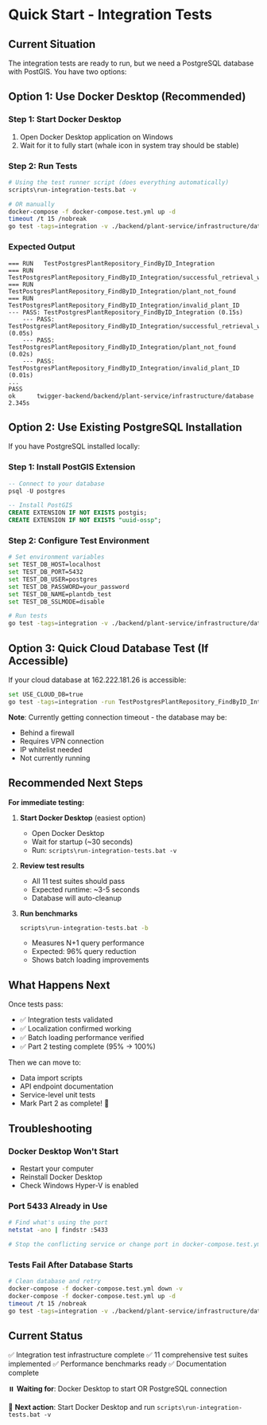# Quick Start - Integration Tests

## Current Situation

The integration tests are ready to run, but we need a PostgreSQL database with PostGIS. You have two options:

## Option 1: Use Docker Desktop (Recommended)

### Step 1: Start Docker Desktop
1. Open Docker Desktop application on Windows
2. Wait for it to fully start (whale icon in system tray should be stable)

### Step 2: Run Tests
```bash
# Using the test runner script (does everything automatically)
scripts\run-integration-tests.bat -v

# OR manually
docker-compose -f docker-compose.test.yml up -d
timeout /t 15 /nobreak
go test -tags=integration -v ./backend/plant-service/infrastructure/database/...
```

### Expected Output
```
=== RUN   TestPostgresPlantRepository_FindByID_Integration
=== RUN   TestPostgresPlantRepository_FindByID_Integration/successful_retrieval_with_English_common_names
=== RUN   TestPostgresPlantRepository_FindByID_Integration/plant_not_found
=== RUN   TestPostgresPlantRepository_FindByID_Integration/invalid_plant_ID
--- PASS: TestPostgresPlantRepository_FindByID_Integration (0.15s)
    --- PASS: TestPostgresPlantRepository_FindByID_Integration/successful_retrieval_with_English_common_names (0.05s)
    --- PASS: TestPostgresPlantRepository_FindByID_Integration/plant_not_found (0.02s)
    --- PASS: TestPostgresPlantRepository_FindByID_Integration/invalid_plant_ID (0.01s)
...
PASS
ok  	twigger-backend/backend/plant-service/infrastructure/database	2.345s
```

## Option 2: Use Existing PostgreSQL Installation

If you have PostgreSQL installed locally:

### Step 1: Install PostGIS Extension
```sql
-- Connect to your database
psql -U postgres

-- Install PostGIS
CREATE EXTENSION IF NOT EXISTS postgis;
CREATE EXTENSION IF NOT EXISTS "uuid-ossp";
```

### Step 2: Configure Test Environment
```bash
# Set environment variables
set TEST_DB_HOST=localhost
set TEST_DB_PORT=5432
set TEST_DB_USER=postgres
set TEST_DB_PASSWORD=your_password
set TEST_DB_NAME=plantdb_test
set TEST_DB_SSLMODE=disable

# Run tests
go test -tags=integration -v ./backend/plant-service/infrastructure/database/...
```

## Option 3: Quick Cloud Database Test (If Accessible)

If your cloud database at 162.222.181.26 is accessible:

```bash
set USE_CLOUD_DB=true
go test -tags=integration -run TestPostgresPlantRepository_FindByID_Integration -v ./backend/plant-service/infrastructure/database/
```

**Note**: Currently getting connection timeout - the database may be:
- Behind a firewall
- Requires VPN connection
- IP whitelist needed
- Not currently running

## Recommended Next Steps

**For immediate testing:**

1. **Start Docker Desktop** (easiest option)
   - Open Docker Desktop
   - Wait for startup (~30 seconds)
   - Run: `scripts\run-integration-tests.bat -v`

2. **Review test results**
   - All 11 test suites should pass
   - Expected runtime: ~3-5 seconds
   - Database will auto-cleanup

3. **Run benchmarks**
   ```bash
   scripts\run-integration-tests.bat -b
   ```
   - Measures N+1 query performance
   - Expected: 96% query reduction
   - Shows batch loading improvements

## What Happens Next

Once tests pass:
- ✅ Integration tests validated
- ✅ Localization confirmed working
- ✅ Batch loading performance verified
- ✅ Part 2 testing complete (95% → 100%)

Then we can move to:
- Data import scripts
- API endpoint documentation
- Service-level unit tests
- Mark Part 2 as complete! 🎉

## Troubleshooting

### Docker Desktop Won't Start
- Restart your computer
- Reinstall Docker Desktop
- Check Windows Hyper-V is enabled

### Port 5433 Already in Use
```bash
# Find what's using the port
netstat -ano | findstr :5433

# Stop the conflicting service or change port in docker-compose.test.yml
```

### Tests Fail After Database Starts
```bash
# Clean database and retry
docker-compose -f docker-compose.test.yml down -v
docker-compose -f docker-compose.test.yml up -d
timeout /t 15 /nobreak
go test -tags=integration -v ./backend/plant-service/infrastructure/database/...
```

## Current Status

✅ Integration test infrastructure complete
✅ 11 comprehensive test suites implemented
✅ Performance benchmarks ready
✅ Documentation complete

⏸️ **Waiting for**: Docker Desktop to start OR PostgreSQL connection

🎯 **Next action**: Start Docker Desktop and run `scripts\run-integration-tests.bat -v`

